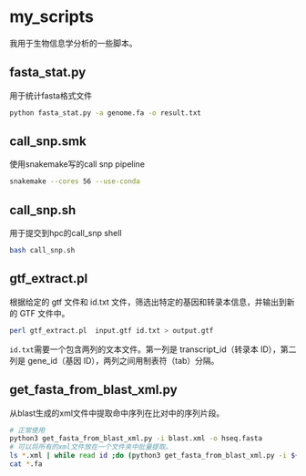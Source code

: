 # my_scripts
我用于生物信息学分析的一些脚本。
## fasta_stat.py
用于统计fasta格式文件
```bash
python fasta_stat.py -a genome.fa -o result.txt
```
## call_snp.smk
使用snakemake写的call snp pipeline
```bash
snakemake --cores 56 --use-conda
```
## call_snp.sh
用于提交到hpc的call_snp shell
```bash
bash call_snp.sh
```
## gtf_extract.pl
根据给定的 gtf 文件和 id.txt 文件，筛选出特定的基因和转录本信息，并输出到新的 GTF 文件中。
```bash
perl gtf_extract.pl  input.gtf id.txt > output.gtf
```
`id.txt`需要一个包含两列的文本文件。第一列是 transcript_id（转录本 ID），第二列是 gene_id（基因 ID），两列之间用制表符（tab）分隔。
## get_fasta_from_blast_xml.py
从blast生成的xml文件中提取命中序列在比对中的序列片段。
```bash
# 正常使用
python3 get_fasta_from_blast_xml.py -i blast.xml -o hseq.fasta
# 可以将所有的xml文件放在一个文件夹中批量提取。
ls *.xml | while read id ;do (python3 get_fasta_from_blast_xml.py -i ${id} -o ${id}.fa);done
cat *.fa
```
